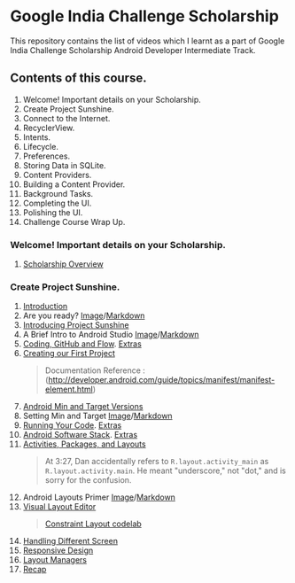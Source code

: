 # Google India Challenge Scholarship
This repository contains the list of videos which I learnt as a part of Google India Challenge Scholarship Android Developer Intermediate Track.
## Contents of this course.
  1. Welcome! Important details on your Scholarship.
  2. Create Project Sunshine.
  3. Connect to the Internet.
  4. RecyclerView.
  5. Intents.
  6. Lifecycle.
  7. Preferences.
  8. Storing Data in SQLite.
  9. Content Providers.
  10. Building a Content Provider.
  11. Background Tasks.
  12. Completing the UI.
  13. Polishing the UI.
  14. Challenge Course Wrap Up.
    
### Welcome! Important details on your Scholarship.
  1. [Scholarship Overview](https://www.youtube.com/watch?time_continue=1&v=dyl46-Cgeeg)
  
### Create Project Sunshine.
  1. [Introduction](https://www.youtube.com/watch?time_continue=5&v=junCRL5Jm2w)
  2. Are you ready? [Image](https://github.com/Jeetu95/Google-India-Challenge-Scholarship/blob/master/Images/Create%20Project%20Sunshine./Are%20you%20ready%3F.png)/[Markdown](https://github.com/Jeetu95/Google-India-Challenge-Scholarship/blob/master/Markdown/Create%20Project%20Sunshine./Are%20you%20ready%3F.md)
  3. [Introducing Project Sunshine](https://www.youtube.com/watch?time_continue=5&v=q7uhEwfUao4)
  4. A Brief Intro to Android Studio [Image](https://github.com/Jeetu95/Google-India-Challenge-Scholarship/blob/master/Images/Create%20Project%20Sunshine./A%20Brief%20Intro%20to%20Android%20Studio.png)/[Markdown](https://github.com/Jeetu95/Google-India-Challenge-Scholarship/blob/master/Markdown/Create%20Project%20Sunshine./A%20Brief%20Intro%20to%20Android%20Studio.md)
  5. [Coding, GitHub and Flow](https://www.youtube.com/watch?v=xDboyz4cJ5Q). [Extras](https://github.com/Jeetu95/Google-India-Challenge-Scholarship/blob/master/Markdown/Create%20Project%20Sunshine./Coding%2C%20GitHub%20and%20Flow.md)
  6. [Creating our First Project](https://youtu.be/rAZdrSGgQAI)
     > Documentation Reference : (http://developer.android.com/guide/topics/manifest/manifest-element.html)
  7. [Android Min and Target Versions](https://youtu.be/898kbKepSQs)
  8. Setting Min and Target [Image](https://github.com/Jeetu95/Google-India-Challenge-Scholarship/blob/master/Images/Create%20Project%20Sunshine./Setting%20Min%20and%20Target.png)/[Markdown](https://github.com/Jeetu95/Google-India-Challenge-Scholarship/blob/master/Markdown/Create%20Project%20Sunshine./Setting%20Min%20and%20Target.md)
  9. [Running Your Code](https://youtu.be/pFoiA6ugWw4). [Extras](https://github.com/Jeetu95/Google-India-Challenge-Scholarship/blob/master/Markdown/Create%20Project%20Sunshine./Running%20Your%20Code.md)
  10. [Android Software Stack](https://youtu.be/Gh5sbpd4T_k). [Extras](https://github.com/Jeetu95/Google-India-Challenge-Scholarship/blob/master/Images/Create%20Project%20Sunshine./Android%20Software%20Stack.png)
  11. [Activities, Packages, and Layouts](https://youtu.be/48bHFscZny8)
      > At 3:27, Dan accidentally refers to `R.layout.activity_main` as `R.layout.activity.main`. He meant "underscore," not "dot," and is sorry for the confusion.
  12. Android Layouts Primer [Image](https://github.com/Jeetu95/Google-India-Challenge-Scholarship/blob/master/Images/Create%20Project%20Sunshine./Android%20Layouts%20Primer.png)/[Markdown](https://github.com/Jeetu95/Google-India-Challenge-Scholarship/blob/master/Markdown/Create%20Project%20Sunshine./Android%20Layouts%20Primer.md)
  13. [Visual Layout Editor](https://youtu.be/JR5HK9IXE70)
      > [Constraint Layout codelab](https://codelabs.developers.google.com/codelabs/constraint-layout)
  14. [Handling Different Screen](https://youtu.be/TnNNbFWq_UE)
  15. [Responsive Design](https://youtu.be/ENGV-KPs5ns)
  16. [Layout Managers](https://youtu.be/EAyOlmSuDbY)
  17. [Recap](https://youtu.be/dJSkTtHB5fU)
